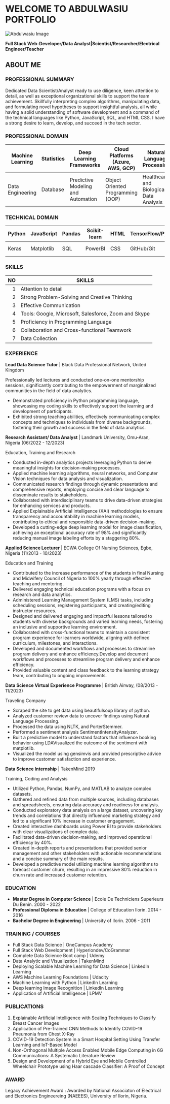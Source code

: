 # WELCOME TO ABDULWASIU PORTFOLIO
<picture>
  <source media="(prefers-color-scheme: dark)" srcset="https://scontent.fman7-1.fna.fbcdn.net/v/t39.30808-6/434736837_7738156989541902_6240933541467023142_n.jpg?stp=cp6_dst-jpg&_nc_cat=106&ccb=1-7&_nc_sid=5f2048&_nc_ohc=DiMHa_JvEhQAX9uP1Qv&_nc_ht=scontent.fman7-1.fna&oh=00_AfBFgRz8Bfj--zZ3T217N2UOM5o9fs0L93fLSwFNmdMGQA&oe=6610419E">
  <source media="(prefers-color-scheme: light)" srcset="https://scontent.fman7-1.fna.fbcdn.net/v/t39.30808-6/434736837_7738156989541902_6240933541467023142_n.jpg?stp=cp6_dst-jpg&_nc_cat=106&ccb=1-7&_nc_sid=5f2048&_nc_ohc=DiMHa_JvEhQAX9uP1Qv&_nc_ht=scontent.fman7-1.fna&oh=00_AfBFgRz8Bfj--zZ3T217N2UOM5o9fs0L93fLSwFNmdMGQA&oe=6610419E">
  <img alt="Abdulwasiu Image" src="https://scontent.fman7-1.fna.fbcdn.net/v/t39.30808-6/434736837_7738156989541902_6240933541467023142_n.jpg?stp=cp6_dst-jpg&_nc_cat=106&ccb=1-7&_nc_sid=5f2048&_nc_ohc=DiMHa_JvEhQAX9uP1Qv&_nc_ht=scontent.fman7-1.fna&oh=00_AfBFgRz8Bfj--zZ3T217N2UOM5o9fs0L93fLSwFNmdMGQA&oe=6610419E">
</picture>

**Full Stack Web-Developer/Data Analyst|Scientist/Researcher/Electrical Engineer/Teacher**

## ABOUT ME

### PROFESSIONAL SUMMARY

Dedicated Data Scientist/Analyst ready to use diligence, keen attention to detail, as well as exceptional organizational skills to support the team achievement. Skillfully interpreting complex algorithms, manipulating data, and formulating novel hypotheses to support insightful analysis, all while having a solid understanding of software development and a command of the technical languages like Python, JavaScript, SQL, and HTML CSS. I have a strong desire to learn, develop, and succeed in the tech sector. 

### PROFESSIONAL DOMAIN

| Machine Learning | Statistics | Deep Learning Frameworks           | Cloud Platforms (Azure, AWS, GCP) | Natural Language Processing             | Bioinformatics | 
|------------------|----------- |------------------------------------|-----------------------------------|-----------------------------------------|----------------|
|Data Engineering  | Database   | Predictive Modeling and Automation | Object Oriented Programming (OOP) | Healthcare and Biological Data Analysis | Geospatial     |


### TECHNICAL DOMAIN
| Python | JavaScript | Pandas  | Scikit-learn    | HTML | TensorFlow/Pytorch | PySpark | NLP/Spacy | Seaborn   | Tableau   |
|--------|------------|---------|-----------------|------|--------------------|---------|-----------|-----------|-----------|
|  Keras | Matplotlib | SQL     | PowerBI         | CSS  |  GitHub/Git        | React   | MongoDB   | MS-FABRIC | EXCEL     |


### SKILLS
| NO   | SKILLS                                                |
|-----:|-------------------------------------------------------|
|     1| Attention to detail                                   |
|     2| Strong Problem-Solving and Creative Thinking          |
|     3| Effective Communication                               |
|     4| Tools: Google, Microsoft, Salesforce, Zoom and Skype  |
|     5| Proficiency in Programming Language                   |
|     6| Collaboration and Cross-functional Teamwork           |
|     7| Data Collection                                       |



### EXPERIENCE

**Lead Data Science Tutor** |
 Black Data Professional Network,
 United Kingdom

Professionally led lectures and conducted one-on-one mentorship sessions, significantly contributing to the empowerment of marginalized communities in the field of data analytics.
* Demonstrated proficiency in Python programming language, showcasing my coding skills to effectively support the learning and development of participants.
* Exhibited strong teaching abilities, effectively communicating complex concepts and techniques to individuals from diverse backgrounds, fostering their growth and success in the field of data analytics.

**Research Assistant/ Data Analyst** |
Landmark University,
Omu-Aran, Nigeria
(06/2022 - 12/2023)

Education, Training and Research
* Conducted in-depth analytics projects leveraging Python to derive meaningful insights for decision-making processes.
* Applied machine learning algorithms, neural networks, and Computer Vision techniques for data analysis and visualization.
* Communicated research findings through dynamic presentations and comprehensive reports, employing concise and clear language to disseminate results to stakeholders.
* Collaborated with interdisciplinary teams to drive data-driven strategies for enhancing services and products.
* Applied Explainable Artificial Intelligence (XAI) methodologies to ensure transparency and accountability in machine learning models, contributing to ethical and responsible data-driven decision-making.
* Developed a cutting-edge deep learning model for image classification, achieving an exceptional accuracy rate of 98% and significantly reducing manual image labeling efforts by a staggering 80%.

**Applied Science Lecturer** |
ECWA College Of Nursing Sciences,
Egbe, Nigeria
(11/2013 - 10/2023)

Education and Training
* Contributed to the increase performance of the students in final Nursing and Midwifery Council of Nigeria to 100% yearly through effective teaching and mentoring.
* Delivered engaging technical education programs with a focus on research and data analytics.
* Administered Learning Management System (LMS) tasks, including scheduling sessions, registering participants, and creating/editing instructor resources.
* Designed and delivered engaging and impactful lessons tailored to students with diverse backgrounds and varied learning needs, fostering an inclusive and supportive learning environment.
* Collaborated with cross-functional teams to maintain a consistent program experience for learners worldwide, aligning with defined curriculum, milestones, and interactions.
* Developed and documented workflows and processes to streamline program delivery and enhance efficiency.Develop and document workflows and processes to streamline program delivery and enhance efficiency.
* Provided valuable content and class feedback to the learning strategy team, contributing to ongoing improvements.

**Data Science Virtual Experience Programme** |
British Airway,
(08/2013 - 11/2023)

Traveling Company
* Scraped the site to get data using beautifulsoup library of python.
* Analyzed customer review data to uncover findings using Natural Language Processing.
* Processed the data using NLTK, and PorterStemmer.
* Performed a sentiment analysis SentimentIntensityAnalyzer.
* Built a predictive model to understand factors that influence booking behavior using LDAVisualized the outcome of the sentiment with matplotlib.
* Visualized the model using gensimvis and provided prescriptive advice to improve customer satisfaction and experience. 

**Data Science Internship** |
TakenMind 2019

Training, Coding and Analysis
* Utilized Python, Pandas, NumPy, and MATLAB to analyze complex datasets.
* Gathered and refined data from multiple sources, including databases and spreadsheets, ensuring data accuracy and readiness for analysis.
* Conducted exploratory data analysis on a large dataset, uncovering key trends and correlations that directly influenced marketing strategy and led to a significant 10% increase in customer engagement.
* Created interactive dashboards using Power BI to provide stakeholders with clear visualizations of complex data.
* Facilitated data-driven decision-making, and improved operational efficiency by 40%.
* Created in-depth reports and presentations that provided senior management and other stakeholders with actionable recommendations and a concise summary of the main results.
* Developed a predictive model utilizing machine learning algorithms to forecast customer churn, resulting in an impressive 80% reduction in churn rate and increased customer retention.

### EDUCATION
* **Master Degree in Computer Science** | Ecole De Techniciens Superieurs Du Benin.      2000 - 2022
* **Professional Diploma in Education** | College of Education Ilorin.                   2014 - 2016
* **Bachelor Degree in Engineering**    | University of Ilorin.                          2006 - 2011

### TRAINING / COURSES

* Full Stack Data Science                              | OneCampus Academy
* Full Stack Web Development                           | Hyperiondev/CoGrammar
* Complete Data Science Boot camp                      | Udemy
* Data Analytic and Visualization                      | TakenMind
* Deploying Scalable Machine Learning for Data Science | LinkedIn Learning
* AWS Machine Learning Foundations                     | Udacity
* Machine Learning with Python                         | LinkedIn Learning
* Deep learning Image Recognition                      | LinkedIn Learning
* Application of Artificial Intelligence               | LPMV

### PUBLICATIONS

1. Explainable Artificial Intelligence with Scaling Techniques to Classify Breast Cancer Images
2. Application of Pre-Trained CNN Methods to Identify COVID-19 Pneumonia from Chest X-Ray
3. COVID-19 Detection System in a Smart Hospital Setting Using Transfer Learning and IoT-Based Model
4. Non-Orthogonal Multiple Access Enabled Mobile Edge Computing in 6G Communications: A Systematic Literature Review
5. Design and Development of a Hybrid Eye and Mobile Controlled Wheelchair Prototype using Haar cascade Classifier: A Proof of Concept

### AWARD
Legacy Achievement Award : Awarded by National Associaton of Electrical and Electronics Engineereing (NAEEES), University of Ilorin, Nigeria.

